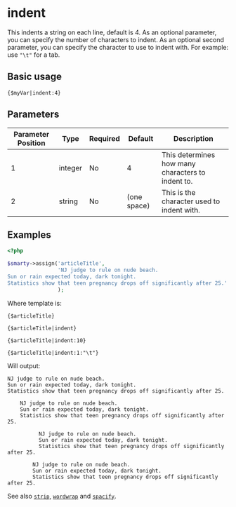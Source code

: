 # indent

This indents a string on each line, default is 4. As an optional
parameter, you can specify the number of characters to indent. As an
optional second parameter, you can specify the character to use to
indent with. For example: use `"\t"` for a tab.

## Basic usage

```smarty
{$myVar|indent:4}
```

## Parameters

| Parameter Position | Type    | Required | Default     | Description                                       |
|--------------------|---------|----------|-------------|---------------------------------------------------|
| 1                  | integer | No       | 4           | This determines how many characters to indent to. |
| 2                  | string  | No       | (one space) | This is the character used to indent with.        |

## Examples

```php
<?php

$smarty->assign('articleTitle',
                'NJ judge to rule on nude beach.
Sun or rain expected today, dark tonight.
Statistics show that teen pregnancy drops off significantly after 25.'
                );
```

Where template is:

```smarty
{$articleTitle}

{$articleTitle|indent}

{$articleTitle|indent:10}

{$articleTitle|indent:1:"\t"}
```

Will output:

```
NJ judge to rule on nude beach.
Sun or rain expected today, dark tonight.
Statistics show that teen pregnancy drops off significantly after 25.

    NJ judge to rule on nude beach.
    Sun or rain expected today, dark tonight.
    Statistics show that teen pregnancy drops off significantly after 25.

          NJ judge to rule on nude beach.
          Sun or rain expected today, dark tonight.
          Statistics show that teen pregnancy drops off significantly after 25.

        NJ judge to rule on nude beach.
        Sun or rain expected today, dark tonight.
        Statistics show that teen pregnancy drops off significantly after 25.
```

See also [`strip`](language-modifier-strip.md),
[`wordwrap`](language-modifier-wordwrap.md) and
[`spacify`](language-modifier-spacify.md).

